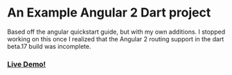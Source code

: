 # An Example Angular 2 Dart project
Based off the angular quickstart guide, but with my own additions. I stopped working on this once I realized that the Angular 2 routing support in the dart beta.17 build was incomplete.

### [Live Demo!](http://ahirschberg.github.io/angular2_dart_my_heroes_experimentation)
